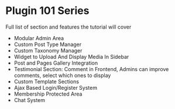 # Plugin 101 Series

Full list of section and features the tutorial will cover

* Modular Admin Area
* Custom Post Type Manager
* Custom Taxonomy Manager
* Widget to Upload And Display Media In Sidebar
* Post and Pages Gallery Integration
* Testimonial Section: Comment in Frontend, Admins can improve comments, select which ones to display
* Custom Template Sections
* Ajax Based Login/Register System
* Membership Protected Area
* Chat System